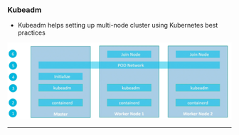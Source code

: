 
### Kubeadm

- Kubeadm helps setting up multi-node cluster using Kubernetes best practices

![kubeadm.png](Attachments/kubeadm.png)

---
